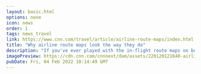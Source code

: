 ```yaml
---
layout: basic.html
options: none
icon: news
order: 1
tags: news_travel
link: https://www.cnn.com/travel/article/airline-route-maps/index.html
title: "Why airline route maps look the way they do"
description: "If you've ever played with the in-flight route maps on board a plane or browsed the destinations on an airline's website, it all looks pretty simple. "
imagePreview: https://cdn.cnn.com/cnnnext/dam/assets/220120121840-airline-flying-blue-sky-restricted-video-synd-2.jpg
pubDate: Fri, 04 Feb 2022 10:14:49 GMT
---
```

